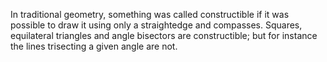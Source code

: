 In traditional geometry, something was called constructible if it was
possible to draw it using only a straightedge and compasses. Squares,
equilateral triangles and angle bisectors are constructible; but for
instance the lines trisecting a given angle are not.

